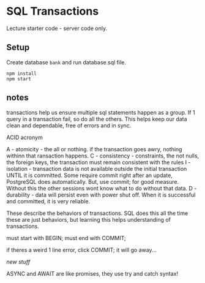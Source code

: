 # SQL Transactions

Lecture starter code - server code only.

## Setup

Create database `bank` and run database.sql file.

```
npm install
npm start
```

## notes
transactions help us ensure multiple sql statements happen as a group. If 1 query in a transaction fail, so do all the others. This helps keep our data clean and dependable, free of errors and in sync.

ACID acronym

A - atomicity - the all or nothing. if the transaction goes awry, nothing withinn that ransaction happens.
C - consistency - constraints, the not nulls, the foreign keys, the transaction must remain consistent with the rules
I - isolation - transaction data is not available outside the initial transaction UNTIL it is committed. Some require commit right after an update, PostgreSQL does automatically. But, use commit; for good measure. Without this the other sessions wont know what to do without that data.
D - durability - data will persist even with power shut off. When it is successful and committed, it is very reliable.

These describe the behaviors of transactions. SQL does this all the time these are just behaviors, but learning this helps understanding of transactions.


must start with BEGIN;
must end with COMMIT;

if theres a weird 1 line error, click COMMIT; it will go away...

*new stuff*

ASYNC and AWAIT are like promises, they use try and catch syntax!